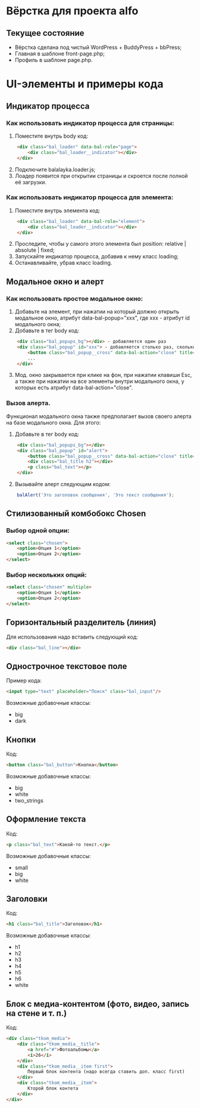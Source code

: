 # Вёрстка для проекта alfo

## Текущее состояние
* Вёрстка сделана под чистый WordPress + BuddyPress + bbPress;
* Главная в шаблоне front-page.php;
* Профиль в шаблоне page.php.



# UI-элементы и примеры кода


## Индикатор процесса

### Как использовать индикатор процесса для страницы:
1. Поместите внутрь body код:
```html
    <div class="bal_loader" data-bal-role="page">
        <div class="bal_loader__indicator"></div>
    </div>
```
2. Подключите balalayka.loader.js;
3. Лоадер появится при открытии страницы и скроется после полной её загрузки.

### Как использовать индикатор процесса для элемента:
1. Поместите внутрь элемента код:
```html
    <div class="bal_loader" data-bal-role="element">
        <div class="bal_loader__indicator"></div>
    </div>
```
2. Проследите, чтобы у самого этого элемента был position: relative | absolute | fixed;
3. Запускайте индикатор процесса, добавив к нему класс loading;
4. Останавливайте, убрав класс loading.


## Модальное окно и алерт

### Как использовать простое модальное окно:
1. Добавьте на элемент, при нажатии на который должно открыть модальное окно, атрибут data-bal-popup="xxx", где xxx - атрибут id модального окна;
2. Добавьте в тег body код:
```html
    <div class="bal_popups_bg"></div> - добавляется один раз
    <div class="bal_popup" id="xxx"> - добавляется столько раз, сколько у вас мод. окон (каждый со уникальным атрибутом id)
        <button class="bal_popup__cross" data-bal-action="close" title="Закрыть"></button>
        ...
    </div>
```
3. Мод. окно закрывается при клике на фон, при нажатии клавиши Esc, а также при нажатии на все элементы внутри модального окна, у которых есть атрибут data-bal-action="close".


### Вызов алерта.
Функционал модального окна также предполагает вызов своего алерта на базе модального окна. Для этого:
1. Добавьте в тег body код:
```html
    <div class="bal_popups_bg"></div>
    <div class="bal_popup" id="alert">
        <button class="bal_popup__cross" data-bal-action="close" title="Закрыть"></button>
        <div class="bal_title h2"></div>
        <p class="bal_text"></p>
    </div>
```
2. Вызывайте алерт следующим кодом:
```javascript
    balAlert('Это заголовок сообщения', 'Это текст сообщения');
```


## Стилизованный комбобокс Chosen

### Выбор одной опции:
```html
<select class="chosen">
    <option>Опция 1</option>
    <option>Опция 2</option>
</select>
```

### Выбор нескольких опций:
```html
<select class="chosen" multiple>
    <option>Опция 1</option>
    <option>Опция 2</option>
</select>
```


## Горизонтальный разделитель (линия)
Для использования надо вставить следующий код:
```html
<div class="bal_line"></div>
```


## Однострочное текстовое поле
Пример кода:
```html
<input type="text" placeholder="Поиск" class="bal_input"/>
```
Возможные добавочные классы:
* big
* dark


## Кнопки
Код:
```html
<button class="bal_button">Кнопка</button>
```
Возможные добавочные классы:
* big
* white
* two_strings


## Оформление текста
Код:
```html
<p class="bal_text">Какой-то текст.</p>
```
Возможные добавочные классы:
* small
* big
* white


## Заголовки
Код:
```html
<h1 class="bal_title">Заголовок</h1>
```
Возможные добавочные классы:
* h1
* h2
* h3
* h4
* h5
* h6
* white


## Блок с медиа-контентом (фото, видео, запись на стене и т. п.)
Код:
```html
<div class="tkom_media">
    <div class="tkom_media__title">
        <a href="#">Фотоальбомы</a>
        <i>26</i>
    </div>
    <div class="tkom_media__item first">
        Первый блок контента (надо всегда ставить доп. класс first)
    </div>
    <div class="tkom_media__item">
        Кторой блок контета
    </div>
</div>
```